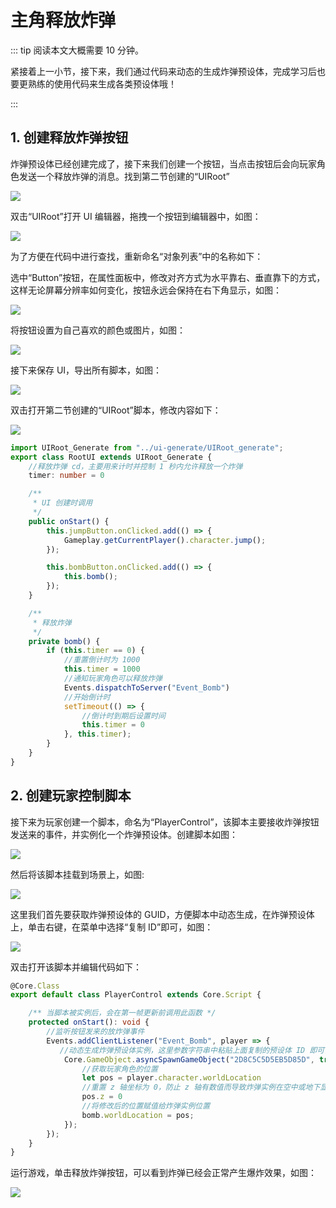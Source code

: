 # 主角释放炸弹

::: tip 阅读本文大概需要 10 分钟。

紧接着上一小节，接下来，我们通过代码来动态的生成炸弹预设体，完成学习后也要更熟练的使用代码来生成各类预设体哦！

:::

## 1. 创建释放炸弹按钮

炸弹预设体已经创建完成了，接下来我们创建一个按钮，当点击按钮后会向玩家角色发送一个释放炸弹的消息。找到第二节创建的“UIRoot”

![](https://cdn.233xyx.com/1681132940787_244.PNG)

双击“UIRoot”打开 UI 编辑器，拖拽一个按钮到编辑器中，如图：

![](https://cdn.233xyx.com/1681132940488_743.PNG)

为了方便在代码中进行查找，重新命名“对象列表”中的名称如下：

选中“Button”按钮，在属性面板中，修改对齐方式为水平靠右、垂直靠下的方式，这样无论屏幕分辨率如何变化，按钮永远会保持在右下角显示，如图：

![](https://cdn.233xyx.com/1681132940504_362.PNG)

将按钮设置为自己喜欢的颜色或图片，如图：

![](https://cdn.233xyx.com/1681132940486_227.PNG)

接下来保存 UI，导出所有脚本，如图：

![](https://cdn.233xyx.com/1681132940559_093.PNG)

双击打开第二节创建的“UIRoot”脚本，修改内容如下：

![](https://cdn.233xyx.com/1681132940338_513.png)

```TypeScript
import UIRoot_Generate from "../ui-generate/UIRoot_generate";
export class RootUI extends UIRoot_Generate {
    //释放炸弹 cd，主要用来计时并控制 1 秒内允许释放一个炸弹
    timer: number = 0

    /**
     * UI 创建时调用
     */
    public onStart() {
        this.jumpButton.onClicked.add(() => {
            Gameplay.getCurrentPlayer().character.jump();
        });

        this.bombButton.onClicked.add(() => {
            this.bomb();
        });
    }

    /**
     * 释放炸弹
     */
    private bomb() {
        if (this.timer == 0) {
            //重置倒计时为 1000
            this.timer = 1000
            //通知玩家角色可以释放炸弹
            Events.dispatchToServer("Event_Bomb")
            //开始倒计时
            setTimeout(() => {
                //倒计时到期后设置时间
                this.timer = 0
            }, this.timer);
        }
    }
}
```

## 2. 创建玩家控制脚本

接下来为玩家创建一个脚本，命名为“PlayerControl”，该脚本主要接收炸弹按钮发送来的事件，并实例化一个炸弹预设体。创建脚本如图：

![](https://cdn.233xyx.com/1681132940670_511.png)

然后将该脚本挂载到场景上，如图:

![](https://cdn.233xyx.com/1681132940610_448.png)

这里我们首先要获取炸弹预设体的 GUID，方便脚本中动态生成，在炸弹预设体上，单击右键，在菜单中选择“复制 ID”即可，如图：

![](https://cdn.233xyx.com/1681132940283_489.png)

双击打开该脚本并编辑代码如下：

```TypeScript
@Core.Class
export default class PlayerControl extends Core.Script {

    /** 当脚本被实例后，会在第一帧更新前调用此函数 */
    protected onStart(): void {
        //监听按钮发来的放炸弹事件
        Events.addClientListener("Event_Bomb", player => {
           //动态生成炸弹预设体实例，这里参数字符串中粘贴上面复制的预设体 ID 即可，object 就是动态生成的炸弹实例
            Core.GameObject.asyncSpawnGameObject("2D8C5C5D5EB5D85D", true).then(bomb => {
                //获取玩家角色的位置
                let pos = player.character.worldLocation
                //重置 z 轴坐标为 0，防止 z 轴有数值而导致炸弹实例在空中或地下显示出来
                pos.z = 0
                //将修改后的位置赋值给炸弹实例位置
                bomb.worldLocation = pos;
            });
        });
    }
}
```

运行游戏，单击释放炸弹按钮，可以看到炸弹已经会正常产生爆炸效果，如图：

![](https://cdn.233xyx.com/1681132940731_642.gif)